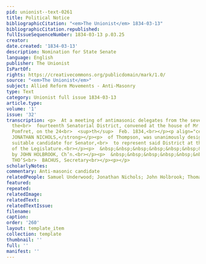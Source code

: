 ```yaml
---
pid: unionist--text-0261
title: Political Notice
bibliographicCitation: "<em>The Unionist</em> 1834-03-13"
bibliographicCitation.republished: 
fullIssueSequenceNumber: 1834-03-13 p.03.25
creator: 
date.created: '1834-03-13'
description: Nomination for State Senate
language: English
publisher: The Unionist
IsPartOf: 
rights: https://creativecommons.org/publicdomain/mark/1.0/
source: "<em>The Unionist</em>"
subject: Allied Reform Movements - Anti-Masonry
type: Text
category: Unionist full issue 1834-03-13
article.type: 
volume: '1'
issue: '32'
transcription: <p>  At a meeting of antimasonic delegates from the several towns composing
  the<br>  fourteenth Senatorial District, convened at the house of Mr. Samuel Underwood,<br>  in
  Pomfret, on the 24<br>  <sup>th</sup>  Feb. 1834,<br></p><p align="center"><strong>HON.
  JONATHAN NICHOLS,</strong></p><p>  of Thompson, was unanimously designated as a
  suitable candidate for Senator,<br>  to represent said District at the next session
  of the Legislature.<br></p><p>  &nbsp;&nbsp;&nbsp;&nbsp;&nbsp;&nbsp;&nbsp;&nbsp;&nbsp;&nbsp;&nbsp;&nbsp;&nbsp;&nbsp;&nbsp;&nbsp;&nbsp;&nbsp;&nbsp;&nbsp;&nbsp;&nbsp;&nbsp;<br>  Certified
  by JOHN HOLBROOK, Ch’n.<br></p><p>  &nbsp;&nbsp;&nbsp;&nbsp;&nbsp;&nbsp;&nbsp;&nbsp;&nbsp;&nbsp;&nbsp;
  THO’S<br>  BACHUS, Secretary<br></p><p></p>
scholarlyNotes: 
commentary: Anti-masonic candidate
relatedPeople: Samuel Underwood; Jonathan Nichols; John Holbrook; Thomas Backus
featured: 
repeated: 
relatedImage: 
relatedText: 
relatedTextIssue: 
filename: 
caption: 
order: '260'
layout: template_item
collection: template
thumbnail: ''
full: ''
manifest: ''
---
```

